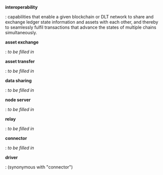 **interoperability**

: capabilities that enable a given blockchain or DLT network to share and exchange ledger state information and assets with each other, and thereby to seamlessly fulfil transactions that advance the states of multiple chains simultaneously.

**asset exchange**

: _to be filled in_

**asset transfer**

: _to be filled in_

**data sharing**

: _to be filled in_

**node server**

: _to be filled in_

**relay**

: _to be filled in_

**connector**

: _to be filled in_

**driver**

: (synonymous with "connector")
